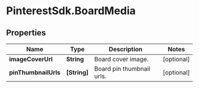 # PinterestSdk.BoardMedia

## Properties

Name | Type | Description | Notes
------------ | ------------- | ------------- | -------------
**imageCoverUrl** | **String** | Board cover image. | [optional] 
**pinThumbnailUrls** | **[String]** | Board pin thumbnail urls. | [optional] 


